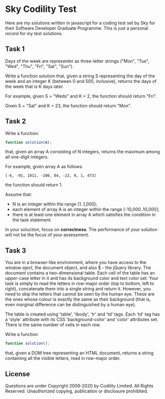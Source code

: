 # Sky Codility Test
Here are my solutions written in javascript for a coding test set by Sky for their Software Developer Graduate Programme. This is just a personal record for my test solutions.

## Task 1
Days of the week are representer as three-letter strings ("Mon", "Tue", "Wed", "Thu", "Fri", "Sat", "Sun").

Write a function solution that, given a string S representing the day of the week and an integer K (between 0 and 500, inclusive), returns the days of the week that is K days later.

For example, given S = "Weds" and K = 2, the function should return "Fri".

Given S = "Sat" and K = 23, the function should return "Mon".

## Task 2
Write a function:
```javascript
function solution(A);
```

that, given an array A consisting of N integers, returns the maximum among all one-digit integers.

For example, given array A as follows:
```
[-6, -91, 1011, -100, 84, -22, 0, 1, 473]
```
the function should return 1.

Assume that:
* N is an integer within the range [1..1,000];
* each element of array A is an integer within the range [-10,000..10,000];
* there is at least one element in array A which satisfies the condition in the task statement.

In your soluction, focus on **correctness**. The performance of your solution will not be the focus of your assessment.

## Task 3
You are in a browser-like environment, where you have access to the window oject, the document object, and also $ - the jQuery library. The document contains a two-dimensional table. Each cell of the table has an upper-case letter in it and has its background color and text color set. Your task is simply to read the letters in row-major order (top to bottom, left to right), concatenate them into a single string and return it. However, you need to skip the letters that cannot be seen by the human eye. These are the ones whose colour is exactly the same as their background (that is, even marginal difference can be distinguished by a human eye).

The table is created using 'table', 'tbody', 'tr' and 'td' tags. Each 'td' tag has a 'style' attribute with its CSS 'background-color' and 'color' attributes set. There is the same number of cells in each row.

Write a function
```javascript
function solution();
```
that, given a DOM tree representing an HTML document, returns a string containing all the visible letters, read in row-major order.

## License
Questions are under Copyright 2009-2020 by Codility Limited. All Rights Reserved. Unauthorized copying, publication or disclosure prohibited.
